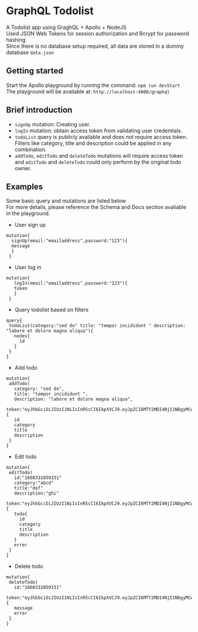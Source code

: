 # GraphQL Todolist
A Todolist app using GraghQL + Apollo + NodeJS<br/>
Used JSON Web Tokens for session authorization and Bcrypt for password hashing<br/>
Since there is no database setup required, all data are stored in a dummy database `data.json`

## Getting started
Start the Apollo playground by running the command: `npm run devStart`</br>
The playground will be avaliable at: `http://localhost:4000/graphql`

##  Brief introduction
- `signUp` mutation: Creating user.
- `logIn` mutation: obtain access token from validating user credentials.
- `todoList` query is publicly available and does not require access token. </br>
Filters like category, title and description could be applied in any combination.
- `addTodo`, `editTodo` and `deleteTodo` mutations will require access token and `editTodo` and `deleteTodo` could only perform by the original todo owner.

## Examples

Some basic query and mutations are listed below</br>
For more details, please reference the Schema and Docs section avaliable in the playground.</br>

- User sign up
```
mutation{
  signUp(email:"emailaddress",password:"123"){
  message   
  }
 }
 ```

- User log in
```
mutation{
   logIn(email:"emailaddress",password:"123"){
   token
   }
 }
 ```

- Query todolist based on filters
 ```
 query{
  todoList(category:"sed do" title: "tempor incididunt " description: "labore et dolore magna aliqua"){
    nodes{
      id
    }
  }
}
 ```
 
 - Add todo
 ```
 mutation{
  addTodo(
    category: "sed do",
    title: "tempor incididunt ",
    description: "labore et dolore magna aliqua",
    token:"eyJhbGciOiJIUzI1NiIsInR5cCI6IkpXVCJ9.eyJpZCI6MTY2MDI4NjI1NDgyMCwiaWF0IjoxNjYwMzI4Mjk0fQ.cgFuuXQcNpEANSGQvgUTyf79OHL3Hf0fRWf1XmPSyus"){
    id
    category
    title
    description
  }
}
 ```
 
 - Edit todo
 ```
 mutation{
  editTodo(
    id:"1660331059331"
    category:"abcd"
    title:"def"
    description:"ghi"
    token:"eyJhbGciOiJIUzI1NiIsInR5cCI6IkpXVCJ9.eyJpZCI6MTY2MDI4NjI1NDgyMCwiaWF0IjoxNjYwMzI4Mjk0fQ.cgFuuXQcNpEANSGQvgUTyf79OHL3Hf0fRWf1XmPSyus"){
    todo{
      id
      category
      title
      description
    }
    error
  }
}
 ```
 
 - Delete todo
 ```
 mutation{
  deleteTodo(
    id:"1660331059331"
    token:"eyJhbGciOiJIUzI1NiIsInR5cCI6IkpXVCJ9.eyJpZCI6MTY2MDI4NjI1NDgyMCwiaWF0IjoxNjYwMzI4Mjk0fQ.cgFuuXQcNpEANSGQvgUTyf79OHL3Hf0fRWf1XmPSyus"){
    message
    error
  }
}
 ```
 
